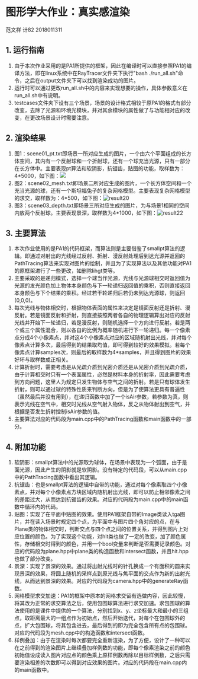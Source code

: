 # 图形学大作业：真实感渲染
范文祥 计82 2018011311
## 1. 运行指南
1. 由于本次作业采用的是PA1所提供的框架，因此在编译时可以直接参照PA1的编译方法，即在linux系统中在RayTracer文件夹下执行"bash ./run_all.sh"命令，之后在output文件夹下可以找到渲染成功的图片。
2. 运行时可以通过更改run_all.sh中的内容来实现想要的操作，具体参数意义在run_all.sh中有说明。
3. testcases文件夹下设有三个场景，场景的设计格式相较于原PA1的格式有部分改变，去除了光源和环境光模块，并对其余模块的属性做了与功能相对应的改变，在更改场景设计时需要注意。
## 2. 渲染结果
1. 图1：scene01_pt.txt即场景一所对应生成的图片，一个由六个平面组成的长方体空间，其内有一个反射球和一个折射球，还有一个球充当光源，只有一部分在长方体中。主要表现pt算法和软阴影，抗锯齿，贴图的功能，取样数为：4*5000，如下图：![](H:\share\result\result19.bmp)
2. 图2：scene02_mesh.txt即场景二所对应生成的图片，一个长方体空间和一个充当光源的球，还有一个斯坦福兔子的复杂网格模型。主要表现复杂网格模型的求交，取样数为：4*500，如下图：![result20](H:\share\result\result20.bmp)
3. 图3：scene03_depth.txt即场景三所对应生成的图片，为与场景1相同的空间内放两个反射球。主要表现景深，取样数为4*1000，如下图：![result22](H:\share\result\result22.bmp)

## 3. 主要算法
1. 本次作业使用的是PA1的代码框架，而算法则是主要借鉴了smallpt算法的逻辑。即通过对射出的光线经过反射、折射、漫反射处理后到达光源并返回的PathTracing算法来实现对图片的绘制，并且为了实现算法以及其他功能对PA1的原框架进行了一些更改，如删除lihgt类等。
2. 主要采取的是递归模式，选择一个球当作光源，光线与光源球相交时返回值为光源的发光颜色加上物体本身颜色与下一轮递归返回值的乘积，否则直接返回本身颜色与下个结果的乘积。经过若干轮递归后若仍未到达光源球，则返回(0,0,0)。
3. 每次光线与物体相交时，根据物体表面的属性来决定是镜面反射还是折射、漫反射。若是镜面反射和折射，则直接按照两者各自的物理逻辑算出对应的反射光线并开始下一轮递归，若是漫反射，则随机选择一个方向进行反射。若是两个或三个属性混合，则以各自的比例为概率随机进行下一轮递归。每一个像素点分成4个小像素点，并对这4个小像素点对应的区域随机射出光线，并对每个像素点计算多次，最后得到的结果取均值，即可得到较好的效果模拟。若每个像素点计算samples次，则最后的取样数为4*samples，并且得到图片的效果好坏与取样数成正相关。
4. 计算折射时，需要考虑是从光疏介质到光密介质还是从光密介质到光疏介质，由于计算相交时只有一个表面属性，必然是材料本身的折射率，因此需要考虑到方向问题，这里人为规定只发生物体与空气之间的折射。若是只有球体发生折射，则可以通过球的特殊性质来判断方向，但是为了使算法更具有普遍性（虽然最后并没有用到），在递归函数中加了一个isAir参数，若参数为真，则表示光线在空气中，相交时光线从空气射入物体，反之从物体射出到空气，并根据是否发生折射控制isAir参数的值。
5. 主要算法对应的代码段为main.cpp中的PathTracing函数和main函数中的一部分。
## 4. 附加功能
1. 软阴影：smallpt算法中的光源取为球体，在场景中表现为一个弧面，由于是面光源，因此产生的阴影就是软阴影。没有特定的代码段，可以从main.cpp中的PathTracing函数中看出其逻辑。
2. 抗锯齿：也是smallpt算法的逻辑中自带的功能，通过对每个像素取四个小像素点，并对每个小像素点方块区域内随机射出光线，即可以防止相邻像素之间的差距过大，从而达到抗锯齿的效果。对应的代码段为main.cpp中的main函数中循环内的代码。
3. 贴图：实现了在平面中贴图的效果。使用PA1框架自带的Image类读入tga图片，并在读入场景时规定四个点，为平面中与图片四个角对应的点，在与Plane类的物体相交时，判断交点与四个点之间的位置关系，并得到图片上对应位置的颜色。为了实现这个功能，对hit类也做了一定的改变，加了颜色属性，存储相交时得到的颜色，并用一个bool变量来判断是否需要记录颜色。对应的代码段为plane.hpp中plane类的构造函数和intersect函数，并且hit.hpp也做了部分改变。
4. 景深：实现了景深的效果。通过将出射光线时的针孔换成一个有面积的圆来实现景深的效果，将圆上随机的采样点到原光线与焦平面的交点作为新的出射光线，从而达到景深的效果。对应的代码段为camera.hpp中的generateRay函数。
5. 网格模型求交加速：PA1的框架中原本的网格求交留有选做内容，因此较慢，将其改为正常的求交算法之后，使用包围球算法进行求交加速。求包围球的算法使用的是课件中提供的一个算法，分别找到x、y、z坐标最大和最小的三组点，取距离最大的一组点作为初始点，然后开始迭代，对每个在包围球外的点，扩大包围球，将其包含进去，最后得到的即为完全包含所有点的包围球。对应的代码段为mesh.cpp中的构造函数和intersect函数。
6. 样例叠加：由于在渲染时每次都要完全重新渲染，为了方便，设计了一种可以在之前得到的渲染图片上继续叠加样例数的功能，即每个像素渲染之前的颜色初始值设成读入图片对应点的颜色乘上原样例数再除以目标样例数，之后只需要渲染相差的次数即可以得到对应效果的图片。对应的代码段在main.cpp内的main函数中。
